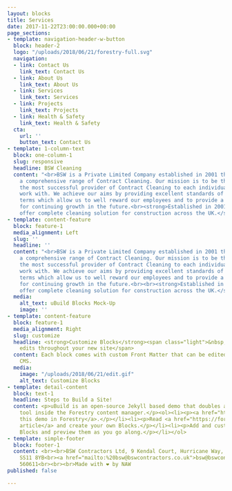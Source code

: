 ```yaml
---
layout: blocks
title: Services
date: 2017-11-22T23:00:00.000+00:00
page_sections:
- template: navigation-header-w-button
  block: header-2
  logo: "/uploads/2018/06/21/forestry-full.svg"
  navigation:
  - link: Contact Us
    link_text: Contact Us
  - link: About Us
    link_text: About Us
  - link: Services
    link_text: Services
  - link: Projects
    link_text: Projects
  - link: Health & Safety
    link_text: Health & Safety
  cta:
    url: ''
    button_text: Contact Us
- template: 1-column-text
  block: one-column-1
  slug: responsive
  headline: BSW Cleaning
  content: "<br>BSW is a Private Limited Company established in 2001 that provides
    a comprehensive range of Contract Cleaning. Our mission is to be the best and
    the most successful provider of Contract Cleaning to each individual client we
    work with. We achieve our aims by providing excellent standards of service on
    terms which allow us to well reward our employees and to provide a sound base
    for continuing growth in the future.<br><strong>Established in 2001, BSW Contractors
    offer complete cleaning solution for construction across the UK.</strong>"
- template: content-feature
  block: feature-1
  media_alignment: Left
  slug: ''
  headline: ''
  content: "<br>BSW is a Private Limited Company established in 2001 that provides
    a comprehensive range of Contract Cleaning. Our mission is to be the best and
    the most successful provider of Contract Cleaning to each individual client we
    work with. We achieve our aims by providing excellent standards of service on
    terms which allow us to well reward our employees and to provide a sound base
    for continuing growth in the future.<br><br><strong>Established in 2001, BSW Contractors
    offer complete cleaning solution for construction across the UK.</strong>"
  media:
    alt_text: uBuild Blocks Mock-Up
    image: ''
- template: content-feature
  block: feature-1
  media_alignment: Right
  slug: customize
  headline: <strong>Customize Blocks</strong><span class="light">&nbsp;to make quick
    edits throughout your new site</span>
  content: Each block comes with custom Front Matter that can be edited in Forestry
    CMS.
  media:
    image: "/uploads/2018/06/21/edit.gif"
    alt_text: Customize Blocks
- template: detail-content
  block: text-1
  headline: Steps to Build a Site!
  content: <p>uBuild is an open-source Jekyll based demo that doubles as a builder
    tool inside the Forestry content manager.</p><ol><li><p><a href="https://app.forestry.io/quick-start?repo=forestryio/ubuild-jekyll&provider=github&engine=jekyll">Import
    this demo in Forestry</a>.</p></li><li><p>Read <a href="https://forestry.io/blog/ubuild-a-new-theme-for-static-sites-using-blocks/">our
    article</a> and create your own Blocks.</p></li><li><p>Add and customize the available
    Blocks and preview them as you go along.</p></li></ol>
- template: simple-footer
  block: footer-1
  content: <br><br>BSW Contractors Ltd, 9 Kendal Court, Hurricane Way, Wickford, Essex
    SS11 8YB<br><a href="mailto:%20bsw@bswcontractors.co.uk">bsw@bswcontractors.co.uk</a><br>01268
    560611<br><br><br>Made with ❤︎ by NAW
published: false

---
```

